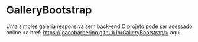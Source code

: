 # GalleryBootstrap
Uma simples galeria responsiva sem back-end
O projeto pode ser acessado online <a href: https://joaopbarberino.github.io/GalleryBootstrap/> aqui </a>.
